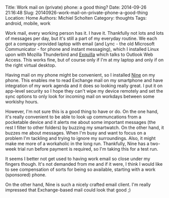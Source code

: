 Title: Work mail on (private) phone: a good thing?
Date: 2014-09-26 21:16:48
Slug: 20140926-work-mail-on-private-phone-a-good-thing
Location: Home
Authors: Michiel Scholten
Category: thoughts
Tags: android, mobile, work

Work mail, every working person has it. I have it. Thankfully not lots and lots of messages per day, but it's still a part of my everyday routine. We each got a company-provided laptop with email (and Lync - the old Microsoft Communicator - for phone and instant messaging), which I installed Linux upon with Mozilla Thunderbird and [Exquilla](https://exquilla.zendesk.com/home) which talks to Outlook Web Access. This works fine, but of course only if I'm at my laptop and only if on the right virtual desktop.

Having mail on my phone might be convenient, so I installed [Nine](https://play.google.com/store/apps/details?id=com.ninefolders.hd3&hl=en) on my phone. This enables me to read Exchange mail on my smartphone and have integration of my work agenda and it does so looking really great. I put it on app-level security so I hope they can't wipe my device remotely and set the sync options to only look for incoming mail on workdays between some workishy hours.

However, I'm not sure this is a good thing to have or do. On the one hand, it's really convenient to be able to look up communcations from a pocketable device and it alerts me about some important messages (the rest I filter to other folders) by buzzing my smartwatch. On the other hand, it buzzes me about messages. When I'm busy and want to focus on a problem I'm tackling and trying to ignore my surroundings. Also, it might make me more of a workaholic in the long run. Thankfully, Nine has a two-week trial run before payment is required, so I'm taking this for a test run.

It seems I better not get used to having work email so close under my fingers though. It's not demanded from me and if it were, I think I would like to see compensation of sorts for being so available, starting with a work (sponsored) phone.

On the other hand, Nine is such a nicely crafted email client. I'm really impressed that Exchange-based mail could look that good ;)
